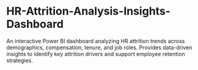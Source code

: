 # HR-Attrition-Analysis-Insights-Dashboard
An interactive Power BI dashboard analyzing HR attrition trends across demographics, compensation, tenure, and job roles. Provides data-driven insights to identify key attrition drivers and support employee retention strategies.

